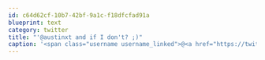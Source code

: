 ```yaml
---
id: c64d62cf-10b7-42bf-9a1c-f18dfcfad91a
blueprint: text
category: twitter
title: "'@austinxt and if I don't? ;)"
caption: '<span class="username username_linked">@<a href="https://twitter.com/austinxt" title="Zenia Austin">austinxt</a></span> and if I don''t? ;)'
---
```

